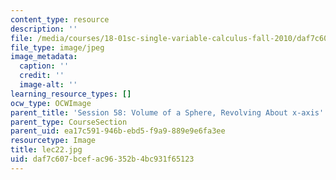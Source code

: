 ```yaml
---
content_type: resource
description: ''
file: /media/courses/18-01sc-single-variable-calculus-fall-2010/daf7c607bcefac96352b4bc931f65123_lec22.jpg
file_type: image/jpeg
image_metadata:
  caption: ''
  credit: ''
  image-alt: ''
learning_resource_types: []
ocw_type: OCWImage
parent_title: 'Session 58: Volume of a Sphere, Revolving About x-axis'
parent_type: CourseSection
parent_uid: ea17c591-946b-ebd5-f9a9-889e9e6fa3ee
resourcetype: Image
title: lec22.jpg
uid: daf7c607-bcef-ac96-352b-4bc931f65123
---
```

